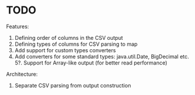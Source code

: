 TODO
=======

Features:
1. Defining order of columns in the CSV output
2. Defining types of columns for CSV parsing to map
3. Add support for custom types converters
4. Add converters for some standard types: java.util.Date, BigDecimal etc.
5?. Support for Array-like output (for better read performance)

Architecture:
1. Separate CSV parsing from output construction